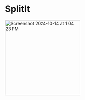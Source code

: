 # SplitIt



<img width="242" alt="Screenshot 2024-10-14 at 1 04 23 PM" src="https://github.com/user-attachments/assets/80ad624c-8e9a-4508-8af5-8e3f3025c484">






